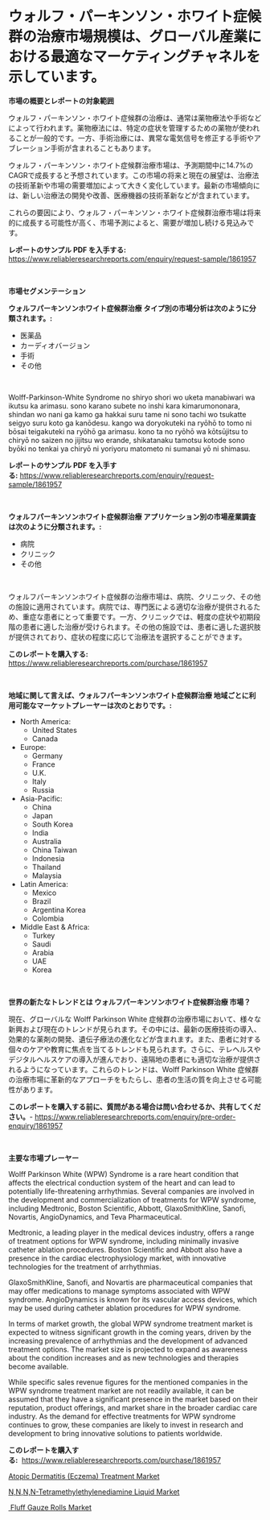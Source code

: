 <p><h1>ウォルフ・パーキンソン・ホワイト症候群の治療市場規模は、グローバル産業における最適なマーケティングチャネルを示しています。</h1></p><p><strong>市場の概要とレポートの対象範囲</strong></p>
<p><p>ウォルフ・パーキンソン・ホワイト症候群の治療は、通常は薬物療法や手術などによって行われます。薬物療法には、特定の症状を管理するための薬物が使われることが一般的です。一方、手術治療には、異常な電気信号を修正する手術やアブレーション手術が含まれることもあります。</p><p>ウォルフ・パーキンソン・ホワイト症候群治療市場は、予測期間中に14.7%のCAGRで成長すると予想されています。この市場の将来と現在の展望は、治療法の技術革新や市場の需要増加によって大きく変化しています。最新の市場傾向には、新しい治療法の開発や改善、医療機器の技術革新などが含まれています。</p><p>これらの要因により、ウォルフ・パーキンソン・ホワイト症候群治療市場は将来的に成長する可能性が高く、市場予測によると、需要が増加し続ける見込みです。</p></p>
<p><strong>レポートのサンプル PDF を入手する:</strong> <a href="https://www.reliableresearchreports.com/enquiry/request-sample/1861957">https://www.reliableresearchreports.com/enquiry/request-sample/1861957</a></p>
<p>&nbsp;</p>
<p><strong>市場セグメンテーション</strong></p>
<p><strong>ウォルフパーキンソンホワイト症候群治療 タイプ別の市場分析は次のように分類されます。:</strong></p>
<p><ul><li>医薬品</li><li>カーディオバージョン</li><li>手術</li><li>その他</li></ul></p>
<p>&nbsp;</p>
<p><p>Wolff-Parkinson-White Syndrome no shiryo shori wo uketa manabiwari wa ikutsu ka arimasu. sono karano subete no inshi kara kimarumononara, shindan wo nani ga kamo ga hakkai suru tame ni sono tachi wo tsukatte seigyo suru koto ga kanōdesu. kango wa doryokuteki na ryōhō to tomo ni bōsai teigakuteki na ryōhō ga arimasu. kono ta no ryōhō wa kōtsūjitsu to chiryō no saizen no jijitsu wo erande, shikatanaku tamotsu kotode sono byōki no tenkai ya chiryō ni yoriyoru matometo ni sumanai yō ni shimasu.</p></p>
<p><strong>レポートのサンプル PDF を入手する:</strong>&nbsp;<a href="https://www.reliableresearchreports.com/enquiry/request-sample/1861957">https://www.reliableresearchreports.com/enquiry/request-sample/1861957</a></p>
<p>&nbsp;</p>
<p><strong> ウォルフパーキンソンホワイト症候群治療 アプリケーション別の市場産業調査は次のように分類されます。:</strong></p>
<p><ul><li>病院</li><li>クリニック</li><li>その他</li></ul></p>
<p>&nbsp;</p>
<p><p>ウォルフパーキンソンホワイト症候群の治療市場は、病院、クリニック、その他の施設に適用されています。病院では、専門医による適切な治療が提供されるため、重症な患者にとって重要です。一方、クリニックでは、軽度の症状や初期段階の患者に適した治療が受けられます。その他の施設では、患者に適した選択肢が提供されており、症状の程度に応じて治療法を選択することができます。</p></p>
<p><strong>このレポートを購入する:</strong>&nbsp; <a href="https://www.reliableresearchreports.com/purchase/1861957">https://www.reliableresearchreports.com/purchase/1861957</a></p>
<p>&nbsp;</p>
<p><strong>地域に関して言えば、ウォルフパーキンソンホワイト症候群治療 地域ごとに利用可能なマーケットプレーヤーは次のとおりです。:</strong></p>
<p><ul>
    <li>
        North America:
        <ul>
            <li>United States</li>
            <li>Canada</li>
        </ul>
    </li>
    <li>
        Europe:
        <ul>
            <li>Germany</li>
            <li>France</li>
            <li>U.K.</li>
            <li>Italy</li>
            <li>Russia</li>
        </ul>
    </li>
    <li>
        Asia-Pacific:
        <ul>
            <li>China</li>
            <li>Japan</li>
            <li>South Korea</li>
            <li>India</li>
            <li>Australia</li>
            <li>China Taiwan</li>
            <li>Indonesia</li>
            <li>Thailand</li>
            <li>Malaysia</li>
        </ul>
    </li>
    <li>
        Latin America:
        <ul>
            <li>Mexico</li>
            <li>Brazil</li>
            <li>Argentina Korea</li>
            <li>Colombia</li>
        </ul>
    </li>
    <li>
        Middle East & Africa:
        <ul>
            <li>Turkey</li>
            <li>Saudi</li>
            <li>Arabia</li>
            <li>UAE</li>
            <li>Korea</li>
        </ul>
    </li>
    </ul></p>
<p>&nbsp;</p>
<p><strong>世界の新たなトレンドとは ウォルフパーキンソンホワイト症候群治療 市場？</strong></p>
<p><p>現在、グローバルな Wolff Parkinson White 症候群の治療市場において、様々な新興および現在のトレンドが見られます。その中には、最新の医療技術の導入、効果的な薬剤の開発、遺伝子療法の進化などが含まれます。また、患者に対する個々のケアや教育に焦点を当てるトレンドも見られます。さらに、テレヘルスやデジタルヘルスケアの導入が進んでおり、遠隔地の患者にも適切な治療が提供されるようになっています。これらのトレンドは、Wolff Parkinson White 症候群の治療市場に革新的なアプローチをもたらし、患者の生活の質を向上させる可能性があります。</p></p>
<p><strong>このレポートを購入する前に、質問がある場合は問い合わせるか、共有してください。</strong>- <a href="https://www.reliableresearchreports.com/enquiry/pre-order-enquiry/1861957">https://www.reliableresearchreports.com/enquiry/pre-order-enquiry/1861957</a></p>
<p>&nbsp;</p>
<p><strong>主要な市場プレーヤー</strong></p>
<p><p>Wolff Parkinson White (WPW) Syndrome is a rare heart condition that affects the electrical conduction system of the heart and can lead to potentially life-threatening arrhythmias. Several companies are involved in the development and commercialization of treatments for WPW syndrome, including Medtronic, Boston Scientific, Abbott, GlaxoSmithKline, Sanofi, Novartis, AngioDynamics, and Teva Pharmaceutical.</p><p>Medtronic, a leading player in the medical devices industry, offers a range of treatment options for WPW syndrome, including minimally invasive catheter ablation procedures. Boston Scientific and Abbott also have a presence in the cardiac electrophysiology market, with innovative technologies for the treatment of arrhythmias.</p><p>GlaxoSmithKline, Sanofi, and Novartis are pharmaceutical companies that may offer medications to manage symptoms associated with WPW syndrome. AngioDynamics is known for its vascular access devices, which may be used during catheter ablation procedures for WPW syndrome.</p><p>In terms of market growth, the global WPW syndrome treatment market is expected to witness significant growth in the coming years, driven by the increasing prevalence of arrhythmias and the development of advanced treatment options. The market size is projected to expand as awareness about the condition increases and as new technologies and therapies become available.</p><p>While specific sales revenue figures for the mentioned companies in the WPW syndrome treatment market are not readily available, it can be assumed that they have a significant presence in the market based on their reputation, product offerings, and market share in the broader cardiac care industry. As the demand for effective treatments for WPW syndrome continues to grow, these companies are likely to invest in research and development to bring innovative solutions to patients worldwide.</p></p>
<p><strong>このレポートを購入する:</strong>&nbsp;&nbsp;<a href="https://www.reliableresearchreports.com/purchase/1861957">https://www.reliableresearchreports.com/purchase/1861957</a></p>
<p><p><a href="https://view.publitas.com/reportprime-1/atopic-dermatitis-eczema-treatment-market-research-report-the-key-to-successful-business-strategy-forecasted-for-period-from-2023-2030/">Atopic Dermatitis (Eczema) Treatment Market</a></p><p><a href="https://view.publitas.com/reportprime-1/n-n-n-n-tetramethylethylenediamine-liquid-market-size-global-industry-overview-market-segmentation-and-forecast-2023-to-2030/">N,N,N,N-Tetramethylethylenediamine Liquid Market</a></p><p><a href="https://view.publitas.com/reportprime-1/fluff-gauze-rolls-market-size-reflecting-a-forecast-till-2030-market-by-type-by-application-and-by-geography/"> Fluff Gauze Rolls Market</a></p></p>